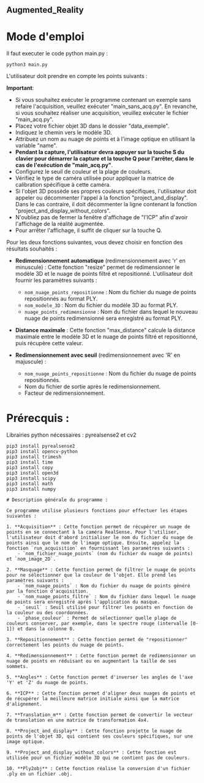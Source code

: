 ## Augmented_Reality

# Mode d'emploi 

Il faut executer le code python main.py :
```console
python3 main.py
```
L'utilisateur doit prendre en compte les points suivants :

**Important**:
- Si vous souhaitez exécuter le programme contenant un exemple sans refaire l'acquisition, veuillez exécuter "main_sans_acq.py". En revanche, si vous souhaitez réaliser une acquisition, veuillez exécuter le fichier "main_acq.py".
- Placez votre fichier objet 3D dans le dossier "data_exemple".
- Indiquez le chemin vers le modèle 3D.
- Attribuez un nom au nuage de points et à l'image optique en utilisant la variable "name".
- **Pendant la capture, l'utilisateur devra appuyer sur la touche S du clavier pour démarrer la capture et la touche Q pour l'arrêter, dans le cas de l'exécution de "main_acq.py"**.
- Configurez le seuil de couleur et la plage de couleurs.
- Vérifiez le type de caméra utilisée pour appliquer la matrice de calibration spécifique à cette caméra.
- Si l'objet 3D possède ses propres couleurs spécifiques, l'utilisateur doit appeler ou décommenter l'appel à la fonction "project_and_display". Dans le cas contraire, il doit décommenter la ligne contenant la fonction "project_and_display_without_colors".
- N'oubliez pas de fermer la fenêtre d'affichage de "l'ICP" afin d'avoir l'affichage de la réalité augmentée.
- Pour arrêter l'affichage, il suffit de cliquer sur la touche Q.

Pour les deux fonctions suivantes, vous devez choisir en fonction des résultats souhaités :

- **Redimensionnement automatique** (redimensionnement avec 'r' en minuscule) : Cette fonction "resize" permet de redimensionner le modèle 3D et le nuage de points filtré et repositionné. L'utilisateur doit fournir les paramètres suivants :
    - `nom_nuage_points_repositionne` : Nom du fichier du nuage de points repositionnés au format PLY.
    - `nom_modele_3D` : Nom du fichier du modèle 3D au format PLY.
    - `nuage_points_redimensionne` : Nom du fichier dans lequel le nouveau nuage de points redimensionné sera enregistré au format PLY.

- **Distance maximale** : Cette fonction "max_distance" calcule la distance maximale entre le modèle 3D et le nuage de points filtré et repositionné, puis récupère cette valeur.

- **Redimensionnement avec seuil** (redimensionnement avec 'R' en majuscule) :
    - `nom_nuage_points_repositionne` : Nom du fichier du nuage de points repositionnés.
    - Nom du fichier de sortie après le redimensionnement.
    - Facteur de redimensionnement.
    
# Prérecquis :
Librairies python nécessaires : pyrealsense2 et cv2
```console
pip3 install pyrealsense2
pip3 install opencv-python
pip3 install trimesh
pip3 install time
pip3 install copy
pip3 install open3d
pip3 install scipy
pip3 install math
pip3 install numpy

# Description générale du programme :

Ce programme utilise plusieurs fonctions pour effectuer les étapes suivantes :

1. **Acquisition** : Cette fonction permet de récupérer un nuage de points en se connectant à la caméra RealSense. Pour l'utiliser, l'utilisateur doit d'abord initialiser le nom du fichier du nuage de points ainsi que le nom de l'image optique. Ensuite, appelez la fonction `run_acquisition` en fournissant les paramètres suivants :
    - `nom_fichier_nuage_points` (nom du fichier du nuage de points) et `nom_image_2D`.

2. **Masquage** : Cette fonction permet de filtrer le nuage de points pour ne sélectionner que la couleur de l'objet. Elle prend les paramètres suivants :
    - `nom_nuage_points` : Nom du fichier du nuage de points généré par la fonction d'acquisition.
    - `nom_nuage_points_filtre` : Nom du fichier dans lequel le nuage de points sera enregistré après l'application du masque.
    - `seuil` : Seuil utilisé pour filtrer les points en fonction de la couleur ou des coordonnées.
    - `phase_couleur` : Permet de sélectionner quelle plage de couleurs conserver, par exemple, dans le spectre rouge (intervalle [0-1]) et dans la colonne 0.

3. **Repositionnement** : Cette fonction permet de "repositionner" correctement les points du nuage de points.

4. **Redimensionnement** : Cette fonction permet de redimensionner un nuage de points en réduisant ou en augmentant la taille de ses sommets.

5. **Angles** : Cette fonction permet d'inverser les angles de l'axe 'Y' et 'Z' du nuage de points.

6. **ICP** : Cette fonction permet d'aligner deux nuages de points et de récupérer la meilleure matrice initiale ainsi que la matrice d'alignement.

7. **Translation_m** : Cette fonction permet de convertir le vecteur de translation en une matrice de transformation 4x4.

8. **Project_and_display** : Cette fonction projette le nuage de points de l'objet 3D, qui contient ses couleurs spécifiques, sur une image optique.

9. **Project_and_display_without_colors** : Cette fonction est utilisée pour un fichier modèle 3D qui ne contient pas de couleurs.

10. **Ply2obj** : Cette fonction réalise la conversion d'un fichier .ply en un fichier .obj.
